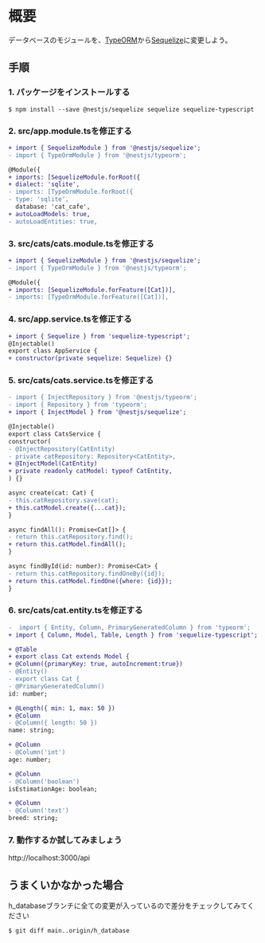 # 概要
データベースのモジュールを、[TypeORM](https://typeorm.io/)から[Sequelize](https://sequelize.org/)に変更しよう。

## 手順

### 1. パッケージをインストールする
```console
$ npm install --save @nestjs/sequelize sequelize sequelize-typescript
```

### 2. src/app.module.tsを修正する
```diff
+ import { SequelizeModule } from '@nestjs/sequelize';
- import { TypeOrmModule } from '@nestjs/typeorm';

@Module({
+ imports: [SequelizeModule.forRoot({
+ dialect: 'sqlite',
- imports: [TypeOrmModule.forRoot({
- type: 'sqlite',
  database: 'cat_cafe',
+ autoLoadModels: true,
- autoLoadEntities: true,
```

### 3. src/cats/cats.module.tsを修正する
```diff
+ import { SequelizeModule } from '@nestjs/sequelize';
- import { TypeOrmModule } from '@nestjs/typeorm';

@Module({
+ imports: [SequelizeModule.forFeature([Cat])],
- imports: [TypeOrmModule.forFeature([Cat])],
```

### 4. src/app.service.tsを修正する
```diff
+ import { Sequelize } from 'sequelize-typescript';
@Injectable()
export class AppService {
+ constructor(private sequelize: Sequelize) {}
```

### 5. src/cats/cats.service.tsを修正する
```diff
- import { InjectRepository } from '@nestjs/typeorm';
- import { Repository } from 'typeorm';
+ import { InjectModel } from '@nestjs/sequelize';

@Injectable()
export class CatsService {
constructor(
- @InjectRepository(CatEntity)
- private catRepository: Repository<CatEntity>,
+ @InjectModel(CatEntity)
+ private readonly catModel: typeof CatEntity,
) {}

async create(cat: Cat) {
- this.catRepository.save(cat);
+ this.catModel.create({...cat});
}

async findAll(): Promise<Cat[]> {
- return this.catRepository.find();
+ return this.catModel.findAll();
}

async findById(id: number): Promise<Cat> {
- return this.catRepository.findOneBy({id});
+ return this.catModel.findOne({where: {id}});
}
```

### 6. src/cats/cat.entity.tsを修正する
```diff
-  import { Entity, Column, PrimaryGeneratedColumn } from 'typeorm'; 
+ import { Column, Model, Table, Length } from 'sequelize-typescript';

+ @Table
+ export class Cat extends Model {
+ @Column({primaryKey: true, autoIncrement:true})
- @Entity()
- export class Cat {
- @PrimaryGeneratedColumn()
id: number;

+ @Length({ min: 1, max: 50 })
+ @Column
- @Column({ length: 50 })
name: string;

+ @Column
- @Column('int')
age: number;

+ @Column
- @Column('boolean')
isEstimationAge: boolean;

+ @Column
- @Column('text')
breed: string;
```

### 7. 動作するか試してみましょう
http://localhost:3000/api


## うまくいかなかった場合
h_databaseブランチに全ての変更が入っているので差分をチェックしてみてください
```console
$ git diff main..origin/h_database
```
